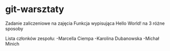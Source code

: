 # git-warsztaty
Zadanie zaliczeniowe na zajęcia
Funkcja wypisująca Hello World! na 3 różne sposoby

Lista członków zespołu:
-Marcella Ciempa
-Karolina Dubanowska 
-Michał Minich
